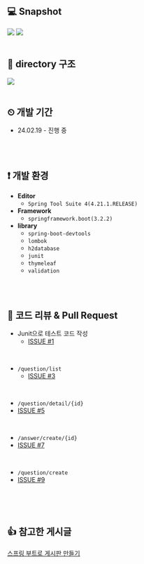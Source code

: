 
## 💻 Snapshot
<img src="https://github.com/future9061/spring_boot_notice_board/assets/132829711/b835ea4d-ca4c-4fb6-a6a2-f8f70f890731" />
<img src="https://github.com/future9061/spring_boot_notice_board/assets/132829711/1f569423-67b2-414b-8e50-b4f97ccf415a" />

<br />
<br />

## 📁 directory 구조

<img src="https://github.com/future9061/spring_boot_notice_board/assets/132829711/f74bdf91-ac48-4e82-a359-6d26b64d7ab1">

<br />
<br />


## ⏲ 개발 기간

- 24.02.19 - 진행 중

<br />
<br />

## ❗ 개발 환경

- **Editor**
  - `Spring Tool Suite 4(4.21.1.RELEASE)`
- **Framework**
  - `springframework.boot(3.2.2)`
- **library**
  - `spring-boot-devtools`
  - `lombok`
  - `h2database`
  - `junit`
  - `thymeleaf`
  - `validation`

<br />
<br />

## 📌 코드 리뷰 & Pull Request

- Junit으로 테스트 코드 작성
  - <a href="https://github.com/future9061/spring_boot_notice_board/pull/2">ISSUE #1</a> 

<br />

- `/question/list` 
  -  <a href="https://github.com/future9061/spring_boot_notice_board/pull/4">ISSUE #3</a>
  
<br />

 - `/question/detail/{id}` 
  -  <a href="https://github.com/future9061/spring_boot_notice_board/pull/6">ISSUE #5</a>


<br />

 - `/answer/create/{id}`
  - <a href="https://github.com/future9061/spring_boot_notice_board/pull/8">ISSUE #7</a>

<br />

 - `/question/create`
  - <a href="https://github.com/future9061/spring_boot_notice_board/pull/10">ISSUE #9</a>

<br />

<br />
<br />

## 👍 참고한 게시글
<a href="https://wikidocs.net/160048">스프링 부트로 게시판 만들기</a>
